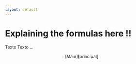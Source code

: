 ```yaml
---
layout: default
---
```

# Explaining the formulas here !!


Texto Texto ...




<p align="center">
  [Main][principal]
</p>

[principal]: https://yuri-albuquerque.github.io/yuri_blog
